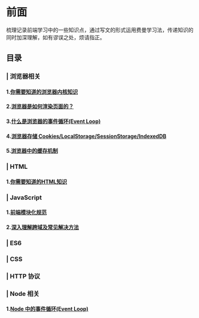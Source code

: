 # 前面

梳理记录前端学习中的一些知识点，通过写文的形式运用费曼学习法，传递知识的同时加深理解，如有谬误之处，烦请指正。

## 目录

### | 浏览器相关

#### 1.[你需要知道的浏览器内核知识]()

#### 2.[浏览器是如何渲染页面的？]()

#### 3.[什么是浏览器的事件循环(Event Loop)]()

#### 4.[浏览器存储 Cookies/LocalStorage/SessionStorage/IndexedDB]()

#### 5.[浏览器中的缓存机制]()

### | HTML

#### 1.[你需要知道的HTML知识](https://github.com/suchenrain/FrontEnd-Roadmap/issues/3)

### | JavaScript

#### 1.[前端模块化规范]()

#### 2.[深入理解跨域及常见解决方法 ](https://github.com/suchenrain/FrontEnd-Roadmap/issues/2)

### | ES6

### | CSS

### | HTTP 协议

### | Node 相关

#### 1.[Node 中的事件循环(Event Loop)]()
